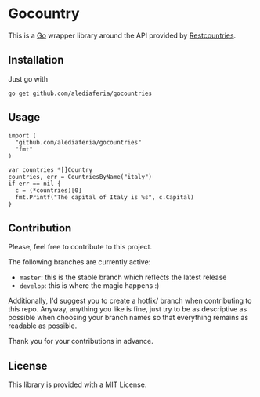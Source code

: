 # Gocountry
This is a [Go](https://golang.org) wrapper library around the API provided by [Restcountries](https://restcountries.eu).

## Installation
Just go with

`go get github.com/alediaferia/gocountries`

## Usage

```golang
import (
  "github.com/alediaferia/gocountries"
  "fmt"
)

var countries *[]Country
countries, err = CountriesByName("italy")
if err == nil {
  c = (*countries)[0]
  fmt.Printf("The capital of Italy is %s", c.Capital)
}
```

## Contribution
Please, feel free to contribute to this project.

The following branches are currently active:

* ``master``: this is the stable branch which reflects the latest release
* ``develop``: this is where the magic happens :)

Additionally, I'd suggest you to create a hotfix/<word> branch
when contributing to this repo. Anyway, anything you like is fine,
just try to be as descriptive as possible when choosing your branch names
so that everything remains as readable as possible.

Thank you for your contributions in advance.

## License
This library is provided with a MIT License.
